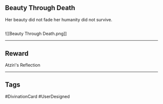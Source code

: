 ## Beauty Through Death
Her beauty did not fade 
her humanity did not survive.
## 
![[Beauty Through Death.png]]

---
## Reward
Atziri's Reflection

---
## Tags
#DivinationCard
#UserDesigned
